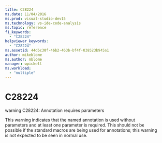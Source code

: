 ```yaml
---
title: C28224
ms.date: 11/04/2016
ms.prod: visual-studio-dev15
ms.technology: vs-ide-code-analysis
ms.topic: reference
f1_keywords:
  - "C28224"
helpviewer_keywords:
  - "C28224"
ms.assetid: 44d5c30f-46b2-463b-bf4f-038523b945a1
author: mikeblome
ms.author: mblome
manager: wpickett
ms.workload:
  - "multiple"
---
```

# C28224
warning C28224: Annotation requires parameters

 This warning indicates that the named annotation is used without parameters and at least one parameter is required. This should not be possible if the standard macros are being used for annotations; this warning is not expected to be seen in normal use.